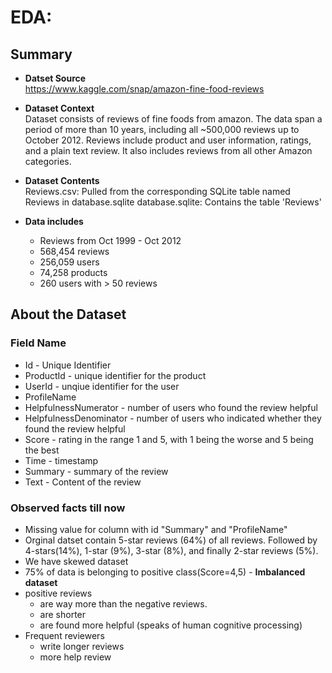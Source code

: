 
# EDA:

## Summary

- **Datset Source**  
https://www.kaggle.com/snap/amazon-fine-food-reviews


- **Dataset Context**  
Dataset consists of reviews of fine foods from amazon. The data span a period of more than 10 years, including all ~500,000 reviews up to October 2012. Reviews include product and user information, ratings, and a plain text review. It also includes reviews from all other Amazon categories.

- **Dataset Contents**  
Reviews.csv: Pulled from the corresponding SQLite table named Reviews in database.sqlite
database.sqlite: Contains the table 'Reviews'

- **Data includes**  
    - Reviews from Oct 1999 - Oct 2012
    - 568,454 reviews
    - 256,059 users
    - 74,258 products
    - 260 users with > 50 reviews
 


## About the Dataset 

### Field Name 
- Id - Unique Identifier
- ProductId - unique identifier for the product
- UserId - unqiue identifier for the user
- ProfileName
- HelpfulnessNumerator - number of users who found the review helpful
- HelpfulnessDenominator - number of users who indicated whether they found the review helpful
- Score - rating in the range 1 and 5, with 1 being the worse and 5 being the best
- Time - timestamp 
- Summary - summary of the review
- Text - Content of the review

### Observed facts till now   
- Missing value for column with id "Summary" and "ProfileName"
- Orginal datset contain 5-star reviews (64%) of all reviews. Followed by 4-stars(14%),  1-star (9%), 3-star (8%), and finally 2-star reviews (5%).
- We have skewed dataset
- 75% of data is belonging to positive class(Score=4,5) - **Imbalanced dataset**
- positive reviews 
    - are way more than the negative reviews.
    - are shorter
    - are found more helpful (speaks of human cognitive processing)
- Frequent reviewers
    - write longer reviews
    - more help review 

